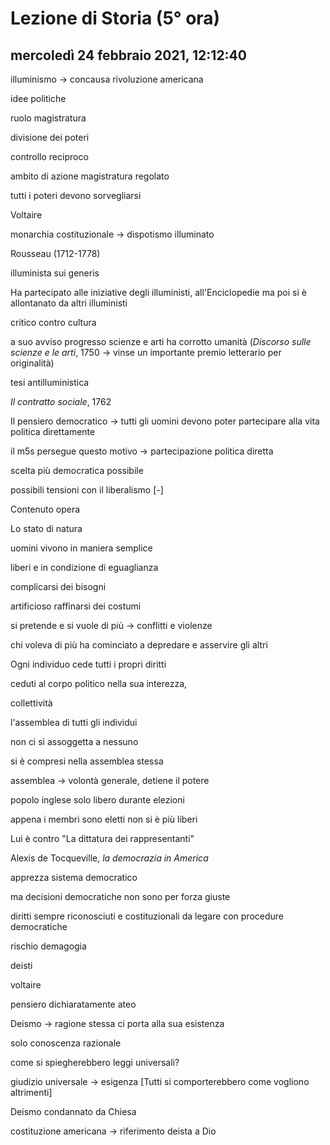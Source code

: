 # Lezione di Storia (5° ora)

## mercoledì 24 febbraio 2021, 12:12:40

 

illuminismo -> concausa rivoluzione americana



idee politiche



ruolo magistratura

divisione dei poteri



controllo reciproco



ambito di azione magistratura regolato



tutti i poteri devono sorvegliarsi



Voltaire 

monarchia costituzionale -> dispotismo illuminato



Rousseau (1712-1778)

illuminista sui generis



Ha partecipato alle iniziative degli illuministi, all'Enciclopedie ma poi si è allontanato da altri illuministi

critico contro cultura



a suo avviso progresso scienze e arti ha corrotto umanità (*Discorso sulle scienze e le arti*, 1750 -> vinse un importante premio letterario per originalità)



tesi antilluministica



*Il contratto sociale*, 1762



Il pensiero democratico -> tutti gli uomini devono poter partecipare alla vita politica direttamente



il m5s persegue questo motivo -> partecipazione politica diretta

scelta più democratica possibile





possibili tensioni con il liberalismo [-]





Contenuto opera  



Lo stato di natura

uomini vivono in maniera semplice

liberi e in condizione di eguaglianza



complicarsi dei bisogni

artificioso raffinarsi dei costumi

si pretende e si vuole di più -> conflitti e violenze



chi voleva di più ha cominciato a depredare e asservire gli altri



Ogni individuo cede tutti i propri diritti



ceduti al corpo politico nella sua interezza,

collettività



l'assemblea di tutti gli individui

non ci si assoggetta a nessuno



si è compresi nella assemblea stessa



assemblea -> volontà generale, detiene il potere





popolo inglese solo libero durante elezioni

appena i membri sono eletti non  si è più liberi





Lui è contro "La dittatura dei rappresentanti"





Alexis de Tocqueville, *la democrazia in America*

apprezza sistema democratico



ma decisioni democratiche non sono per forza giuste



diritti sempre riconosciuti e costituzionali da legare con procedure democratiche

rischio demagogia



deisti 



voltaire





pensiero dichiaratamente ateo





Deismo -> ragione stessa ci porta alla sua esistenza



solo conoscenza razionale





come si spiegherebbero leggi universali?



giudizio universale -> esigenza [Tutti si comporterebbero come vogliono altrimenti]



Deismo condannato da Chiesa





costituzione americana -> riferimento deista a Dio